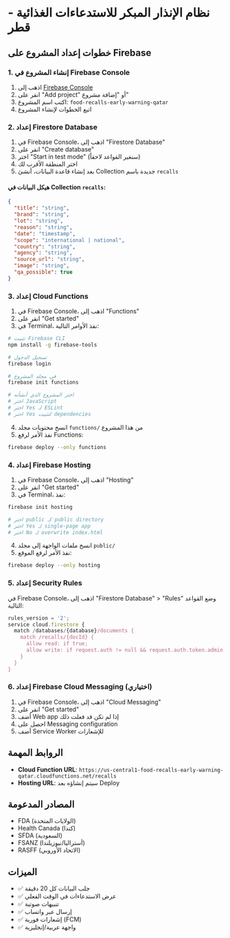 # نظام الإنذار المبكر للاستدعاءات الغذائية - قطر

## خطوات إعداد المشروع على Firebase

### 1. إنشاء المشروع في Firebase Console

1. اذهب إلى [Firebase Console](https://console.firebase.google.com/)
2. انقر على "Add project" أو "إضافة مشروع"
3. اكتب اسم المشروع: `food-recalls-early-warning-qatar`
4. اتبع الخطوات لإنشاء المشروع

### 2. إعداد Firestore Database

1. في Firebase Console، اذهب إلى "Firestore Database"
2. انقر على "Create database"
3. اختر "Start in test mode" (سنغير القواعد لاحقاً)
4. اختر المنطقة الأقرب لك
5. بعد إنشاء قاعدة البيانات، أنشئ Collection جديدة باسم `recalls`

#### هيكل البيانات في Collection `recalls`:
```json
{
  "title": "string",
  "brand": "string", 
  "lot": "string",
  "reason": "string",
  "date": "timestamp",
  "scope": "international | national",
  "country": "string",
  "agency": "string",
  "source_url": "string",
  "image": "string",
  "qa_possible": true
}
```

### 3. إعداد Cloud Functions

1. في Firebase Console، اذهب إلى "Functions"
2. انقر على "Get started"
3. في Terminal، نفذ الأوامر التالية:

```bash
# تثبيت Firebase CLI
npm install -g firebase-tools

# تسجيل الدخول
firebase login

# في مجلد المشروع
firebase init functions

# اختر المشروع الذي أنشأته
# اختر JavaScript
# اختر Yes لـ ESLint
# اختر Yes لتثبيت dependencies
```

4. انسخ محتويات مجلد `functions/` من هذا المشروع
5. نفذ الأمر لرفع Functions:
```bash
firebase deploy --only functions
```

### 4. إعداد Firebase Hosting

1. في Firebase Console، اذهب إلى "Hosting"
2. انقر على "Get started"
3. في Terminal، نفذ:

```bash
firebase init hosting

# اختر public كـ public directory
# اختر Yes لـ single-page app
# اختر No لـ overwrite index.html
```

4. انسخ ملفات الواجهة إلى مجلد `public/`
5. نفذ الأمر لرفع الموقع:
```bash
firebase deploy --only hosting
```

### 5. إعداد Security Rules

في Firebase Console، اذهب إلى "Firestore Database" > "Rules" وضع القواعد التالية:

```javascript
rules_version = '2';
service cloud.firestore {
  match /databases/{database}/documents {
    match /recalls/{docId} {
      allow read: if true;
      allow write: if request.auth != null && request.auth.token.admin == true;
    }
  }
}
```

### 6. إعداد Firebase Cloud Messaging (اختياري)

1. في Firebase Console، اذهب إلى "Cloud Messaging"
2. انقر على "Get started"
3. أضف Web app إذا لم تكن قد فعلت ذلك
4. احصل على Messaging configuration
5. أضف Service Worker للإشعارات

## الروابط المهمة

- **Cloud Function URL**: `https://us-central1-food-recalls-early-warning-qatar.cloudfunctions.net/recalls`
- **Hosting URL**: سيتم إنشاؤه بعد Deploy

## المصادر المدعومة

- FDA (الولايات المتحدة)
- Health Canada (كندا)
- SFDA (السعودية)
- FSANZ (أستراليا/نيوزيلندا)
- RASFF (الاتحاد الأوروبي)

## الميزات

- ✅ جلب البيانات كل 20 دقيقة
- ✅ عرض الاستدعاءات في الوقت الفعلي
- ✅ تنبيهات صوتية
- ✅ إرسال عبر واتساب
- ✅ إشعارات فورية (FCM)
- ✅ واجهة عربية/إنجليزية
